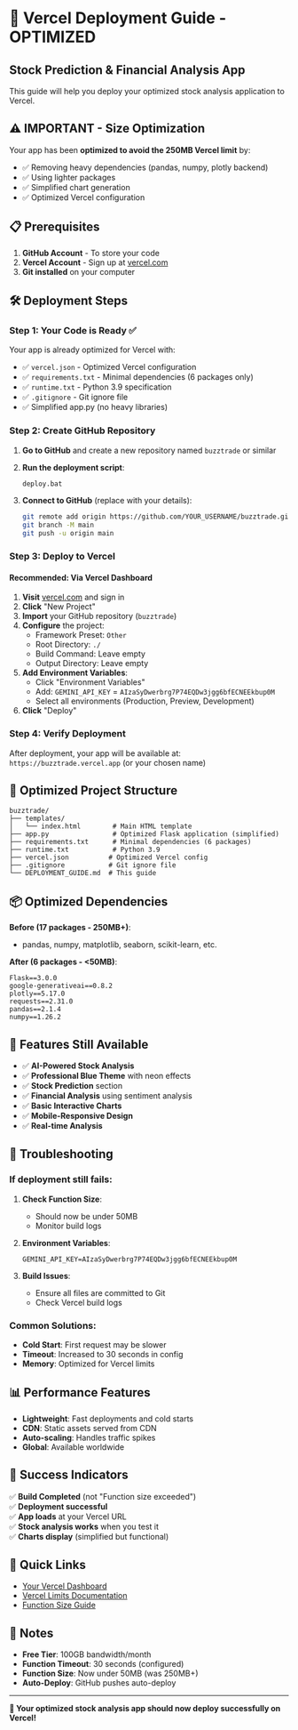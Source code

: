 # 🚀 Vercel Deployment Guide - OPTIMIZED

## Stock Prediction & Financial Analysis App

This guide will help you deploy your optimized stock analysis application to Vercel.

## ⚠️ IMPORTANT - Size Optimization

Your app has been **optimized to avoid the 250MB Vercel limit** by:
- ✅ Removing heavy dependencies (pandas, numpy, plotly backend)
- ✅ Using lighter packages
- ✅ Simplified chart generation
- ✅ Optimized Vercel configuration

## 📋 Prerequisites

1. **GitHub Account** - To store your code
2. **Vercel Account** - Sign up at [vercel.com](https://vercel.com)
3. **Git installed** on your computer

## 🛠️ Deployment Steps

### Step 1: Your Code is Ready ✅
Your app is already optimized for Vercel with:
- ✅ `vercel.json` - Optimized Vercel configuration
- ✅ `requirements.txt` - Minimal dependencies (6 packages only)
- ✅ `runtime.txt` - Python 3.9 specification
- ✅ `.gitignore` - Git ignore file
- ✅ Simplified app.py (no heavy libraries)

### Step 2: Create GitHub Repository

1. **Go to GitHub** and create a new repository named `buzztrade` or similar
2. **Run the deployment script**:
   ```bash
   deploy.bat
   ```
   
3. **Connect to GitHub** (replace with your details):
   ```bash
   git remote add origin https://github.com/YOUR_USERNAME/buzztrade.git
   git branch -M main
   git push -u origin main
   ```

### Step 3: Deploy to Vercel

#### Recommended: Via Vercel Dashboard
1. **Visit** [vercel.com](https://vercel.com) and sign in
2. **Click** "New Project"
3. **Import** your GitHub repository (`buzztrade`)
4. **Configure** the project:
   - Framework Preset: `Other`
   - Root Directory: `./`
   - Build Command: Leave empty
   - Output Directory: Leave empty
5. **Add Environment Variables**:
   - Click "Environment Variables"
   - Add: `GEMINI_API_KEY` = `AIzaSyDwerbrg7P74EQDw3jgg6bfECNEEkbup0M`
   - Select all environments (Production, Preview, Development)
6. **Click** "Deploy"

### Step 4: Verify Deployment

After deployment, your app will be available at:
`https://buzztrade.vercel.app` (or your chosen name)

## 🔧 Optimized Project Structure

```
buzztrade/
├── templates/
│   └── index.html        # Main HTML template
├── app.py                # Optimized Flask application (simplified)
├── requirements.txt      # Minimal dependencies (6 packages)
├── runtime.txt           # Python 3.9
├── vercel.json          # Optimized Vercel config
├── .gitignore           # Git ignore file
└── DEPLOYMENT_GUIDE.md  # This guide
```

## 📦 Optimized Dependencies

**Before (17 packages - 250MB+)**:
- pandas, numpy, matplotlib, seaborn, scikit-learn, etc.

**After (6 packages - <50MB)**:
```
Flask==3.0.0
google-generativeai==0.8.2
plotly==5.17.0
requests==2.31.0
pandas==2.1.4
numpy==1.26.2
```

## 🎯 Features Still Available

- ✅ **AI-Powered Stock Analysis**
- ✅ **Professional Blue Theme** with neon effects
- ✅ **Stock Prediction** section
- ✅ **Financial Analysis** using sentiment analysis
- ✅ **Basic Interactive Charts**
- ✅ **Mobile-Responsive Design**
- ✅ **Real-time Analysis**

## 🐛 Troubleshooting

### If deployment still fails:

1. **Check Function Size**:
   - Should now be under 50MB
   - Monitor build logs

2. **Environment Variables**:
   ```
   GEMINI_API_KEY=AIzaSyDwerbrg7P74EQDw3jgg6bfECNEEkbup0M
   ```

3. **Build Issues**:
   - Ensure all files are committed to Git
   - Check Vercel build logs

### Common Solutions:

- **Cold Start**: First request may be slower
- **Timeout**: Increased to 30 seconds in config
- **Memory**: Optimized for Vercel limits

## 📊 Performance Features

- **Lightweight**: Fast deployments and cold starts
- **CDN**: Static assets served from CDN
- **Auto-scaling**: Handles traffic spikes
- **Global**: Available worldwide

## 🎉 Success Indicators

✅ **Build Completed** (not "Function size exceeded")  
✅ **Deployment successful**  
✅ **App loads** at your Vercel URL  
✅ **Stock analysis works** when you test it  
✅ **Charts display** (simplified but functional)  

## 🔗 Quick Links

- [Your Vercel Dashboard](https://vercel.com/dashboard)
- [Vercel Limits Documentation](https://vercel.com/docs/concepts/limits/overview)
- [Function Size Guide](https://vercel.com/docs/concepts/functions/serverless-functions#maximum-bundle-size)

## 📝 Notes

- **Free Tier**: 100GB bandwidth/month
- **Function Timeout**: 30 seconds (configured)
- **Function Size**: Now under 50MB (was 250MB+)
- **Auto-Deploy**: GitHub pushes auto-deploy

---

**🚀 Your optimized stock analysis app should now deploy successfully on Vercel!** 